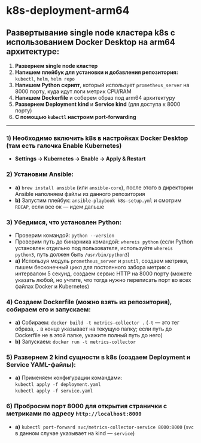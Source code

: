 # k8s-deployment-arm64

## Развертывание single node кластера k8s с использованием Docker Desktop на arm64 архитектуре:

1. **Развернем single node кластер**
2. **Напишем плейбук для установки и добавления репозитория:** `kubectl`, `helm`, `helm repo`
3. **Напишем Python скрипт**, который использует `prometheus_server` на 8000 порту, куда идут логи метрик CPU/RAM
4. **Напишем Dockerfile** и соберем образ под arm64 архитектуру
5. **Развернем Deployment kind** и **Service kind** (для доступа к 8000 порту)
6. **С помощью `kubectl` настроим port-forwarding**

---

### 1) Необходимо включить k8s в настройках Docker Desktop (там есть галочка Enable Kubernetes)
- **Settings → Kubernetes → Enable → Apply & Restart**

### 2) Установим Ansible:
- **a)** `brew install ansible` (или `ansible-core`), после этого в директории Ansible наполняем файлы из данного репозитория
- **b)** Запустим плейбук: `ansible-playbook k8s-setup.yml` и смотрим `RECAP`, если все ок — идем дальше

### 3) Убедимся, что установлен Python:
- Проверим командой: `python --version`
- Проверим путь до бинарника командой: `whereis python` (если Python установлен отдельно под пользователя, используйте `whereis python3`, путь должен быть `/usr/bin/python3`)
- **a)** Используя модуль `prometheus_server` и `psutil`, создаем метрики, пишем бесконечный цикл для постоянного забора метрик с интервалом 5 секунд, создаем сервис HTTP на 8000 порту (можете указать любой, но учтите, что тогда нужно переписать порт во всех файлах Docker и Kubernetes)

### 4) Создаем Dockerfile (можно взять из репозитория), собираем его и запускаем:
- **a)** Собираем: `docker build -t metrics-collector .` (`-t` — это тег образа, `.` в конце указывает на текущую папку; если путь до Dockerfile не в этой папке, укажите полный путь до него)
- **b)** Запускаем: `docker run -t metrics-collector`

### 5) Развернем 2 kind сущности в k8s (создаем Deployment и Service YAML-файлы):
- **a)** Применяем конфигурации командами:  
  `kubectl apply -f deployment.yaml`  
  `kubectl apply -f service.yaml`

### 6) Пробросим порт 8000 для открытия странички с метриками по адресу `http://localhost:8000`
- **a)** `kubectl port-forward svc/metrics-collector-service 8000:8000` (`svc` в данном случае указывает на kind — `service`)
